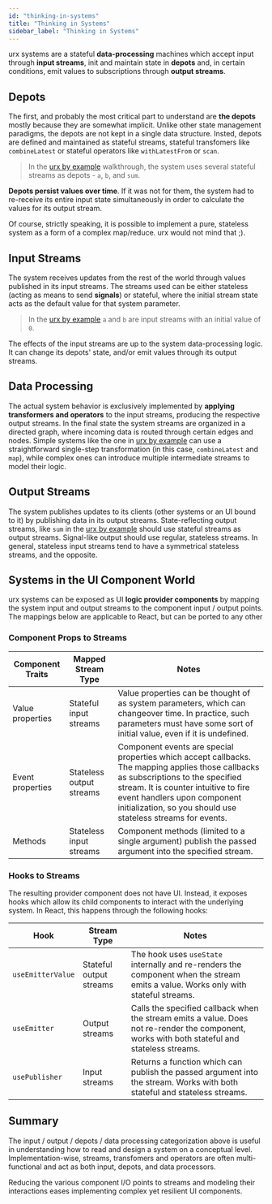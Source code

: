 ```yaml
---
id: "thinking-in-systems"
title: "Thinking in Systems"
sidebar_label: "Thinking in Systems"
---
```


<p className="lead">
urx systems are a stateful <strong>data-processing</strong> machines which accept input through <strong>input streams</strong>, 
init and maintain state in <strong>depots</strong> and, in certain conditions, emit values to subscriptions through <strong>output streams</strong>. 
</p>

## Depots

The first, and probably the most critical part to understand are **the depots** 
mostly because they are somewhat implicit.
Unlike other state management paradigms, the depots are not kept in a single data structure. 
Insted, depots are defined and maintained as stateful streams, stateful transfomers 
like `combineLatest` or stateful operators like `withLatestFrom` or `scan`. 

> In the [urx by example](./urx-by-example) walkthrough, the system uses several stateful streams as depots - `a`, `b`, and `sum`. 

**Depots persist values over time**. 
If it was not for them, the system had to re-receive 
its entire input state simultaneously in order to calculate the values for its output stream. 

Of course, strictly speaking, it is possible to implement a pure, stateless system as a form of a complex map/reduce. urx would not mind that ;).

## Input Streams

The system receives updates from the rest of the world through values published in its input streams. 
The streams used can be either stateless (acting as means to send **signals**) or stateful, where the initial stream state acts as the default value for that system parameter.

> In the [urx by example](./urx-by-example) `a` and `b` are input streams with an initial value of `0`.

The effects of the input streams are up to the system data-processing logic. It can change its depots' state, and/or emit values through its output streams. 

## Data Processing

The actual system behavior is exclusively implemented by **applying transformers and operators** to the input streams, producing the respective output streams. 
In the final state the system streams are organized in a directed graph, where incoming data is routed through certain edges and nodes. 
Simple systems like the one in [urx by example](./urx-by-example) can use a straightforward single-step transformation (in this case, `combineLatest` and `map`), 
while complex ones can introduce multiple intermediate streams to model their logic. 

## Output Streams

The system publishes updates to its clients (other systems or an UI bound to it) by publishing data in its output streams. 
State-reflecting output streams, like `sum` in the [urx by example](./urx-by-example) should use stateful streams as output streams. 
Signal-like output should use regular, stateless streams. In general, stateless input streams tend to have a symmetrical stateless streams, and the opposite. 



## Systems in the UI Component World

urx systems can be exposed as UI **logic provider components** by mapping the system input and output streams to the component input / output points. 
The mappings below are applicable to React, but can be ported to any other 


### Component Props to Streams

| Component Traits | Mapped Stream Type       | Notes                                                                                                                                                                                                                                                                         |
|------------------|--------------------------|-------------------------------------------------------------------------------------------------------------------------------------------------------------------------------------------------------------------------------------------------------------------------------|
| Value properties | Stateful input streams   | Value properties can be thought of as system parameters, which can changeover time.  In practice, such parameters must have some sort of initial value, even if it is undefined.                                                                                              |
| Event properties | Stateless output streams | Component events are special properties which accept callbacks. The mapping applies those callbacks as subscriptions to the specified stream.  It is counter intuitive to fire event handlers upon component initialization,  so you should use stateless streams for events. |
| Methods          | Stateless input streams  | Component methods (limited to a single argument) publish  the passed argument into the specified stream.                                                                                                                                                                         | 

### Hooks to Streams

The resulting provider component does not have UI. Instead, it exposes hooks which allow its child components to interact with the underlying system. 
In React, this happens through the following hooks:

| Hook              | Stream Type             | Notes                                                                                                                                          |
|-------------------|-------------------------|------------------------------------------------------------------------------------------------------------------------------------------------|
| `useEmitterValue` | Stateful output streams | The hook uses `useState` internally and re-renders the component when the stream emits a value.  Works only with stateful streams.             |
| `useEmitter`      | Output streams          | Calls the specified callback when the stream emits a value. Does not re-render the component,  works with both stateful and stateless streams. |
| `usePublisher`    | Input streams           | Returns a function which can publish the passed argument into the stream.  Works with both stateful and stateless streams.                     |


## Summary
The input / output / depots / data processing categorization above is useful in understanding how to read and design a system on a conceptual level.  
Implementation-wise, streams, transfomers and operators are often multi-functional and act as both input, depots, and data processors. 

Reducing the various component I/O points to streams and modeling their interactions eases implementing complex yet resilient UI components.
